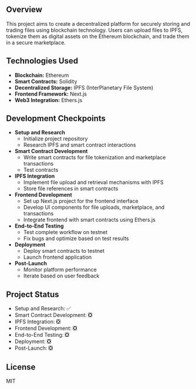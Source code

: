 ## Overview

This project aims to create a decentralized platform for securely storing and trading files using blockchain technology. Users can upload files to IPFS, tokenize them as digital assets on the Ethereum blockchain, and trade them in a secure marketplace.

## Technologies Used

- **Blockchain:** Ethereum
- **Smart Contracts:** Solidity
- **Decentralized Storage:** IPFS (InterPlanetary File System)
- **Frontend Framework:** Next.js
- **Web3 Integration:** Ethers.js

## Development Checkpoints

- **Setup and Research**
  - Initialize project repository
  - Research IPFS and smart contract interactions
- **Smart Contract Development**
  - Write smart contracts for file tokenization and marketplace transactions
  - Test contracts
- **IPFS Integration**
  - Implement file upload and retrieval mechanisms with IPFS
  - Store file references in smart contracts
- **Frontend Development**
  - Set up Next.js project for the frontend interface
  - Develop UI components for file uploads, marketplace, and transactions
  - Integrate frontend with smart contracts using Ethers.js
- **End-to-End Testing**
  - Test complete workflow on testnet 
  - Fix bugs and optimize based on test results
- **Deployment**
  - Deploy smart contracts to testnet 
  - Launch frontend application
- **Post-Launch**
  - Monitor platform performance
  - Iterate based on user feedback

## Project Status

- Setup and Research: ✅
- Smart Contract Development: ❎
- IPFS Integration: ❎
- Frontend Development: ❎
- End-to-End Testing: ❎
- Deployment: ❎
- Post-Launch: ❎

## License

MIT
